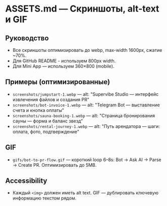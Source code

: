 # ASSETS.md — Скриншоты, alt-text и GIF

## Руководство
- Все скриншоты оптимизировать до webp, max-width 1600px, сжатие ~70%.
- Для GitHub README - используем 800px width.
- Для Mini App — используем 360×800 (mobile).

## Примеры (оптимизированные)
- `screenshots/jumpstart-1.webp` — alt: "Supervibe Studio — интерфейс извлечения файлов и создания PR"
- `screenshots/bot-invoice-1.webp` — alt: "Telegram Bot — выставление счета и кнопка оплаты"
- `screenshots/sauna-booking-1.webp` — alt: "Страница бронирования сауны — форма и баланс звезд"
- `screenshots/rental-journey-1.webp` — alt: "Путь арендатора — шаги: оплата, фото, подтверждение"

## GIF
- `gifs/bot-to-pr-flow.gif` — короткий loop 6–8s: Bot → Ask AI → Parse → Create PR. Оптимизировать до 5MB.

## Accessibility
- Каждый `<img>` должен иметь alt text. GIF — дублировать ключевую информацию текстом рядом.